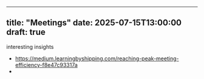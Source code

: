 

---
title: "Meetings"
date: 2025-07-15T13:00:00
draft: true
---

interesting insights 
- https://medium.learningbyshipping.com/reaching-peak-meeting-efficiency-f8e47c93317a
- 